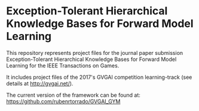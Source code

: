 Exception-Tolerant Hierarchical Knowledge Bases for Forward Model Learning
=====

This repository represents project files for the journal paper submission Exception-Tolerant Hierarchical Knowledge
Bases for Forward Model Learning for the IEEE Transactions on Games.

It includes project files of the 2017's GVGAI competition learning-track (see details at http://gvgai.net/).

The current version of the framework can be found at:
https://github.com/rubenrtorrado/GVGAI_GYM

